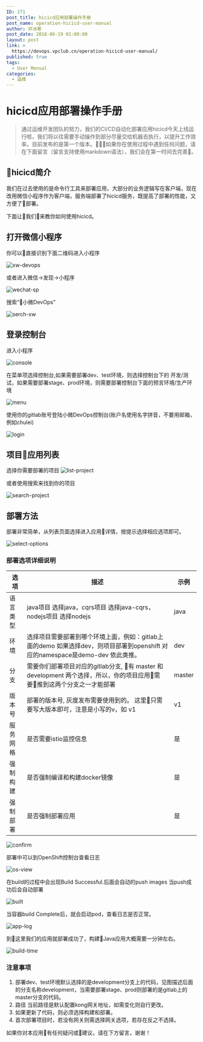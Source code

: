 ```yaml
---
ID: 271
post_title: hicicd应用部署操作手册
post_name: operation-hicicd-user-manual
author: 邓冰寒
post_date: 2018-06-19 01:00:00
layout: post
link: >
  https://devops.vpclub.cn/operation-hicicd-user-manual/
published: true
tags:
  - User Menual
categories:
  - 运维
---
```

# hicicd应用部署操作手册

>通过运维开发团队的努力，我们的CI/CD自动化部署应用hicicd今天上线运行啦，我们将以往需要手动操作到部分尽量交给机器去执行，以提升工作效率。目前发布的是第一个版本。如果你在使用过程中遇到任何问题，请在下面留言（留言支持使用markdown语法），我们会在第一时间去完善。

## hicicd简介

我们在过去使用的是命令行工具来部署应用，大部分的业务逻辑写在客户端，现在改用微信小程序作为客户端，服务端部署了hicicd服务，既提高了部署的性能，又方便了部署。

下面让我们来教你如何使用hicicd。

## 打开微信小程序

你可以直接识别下面二维码进入小程序

![xw-devops](/images/operation-hicicd-user-manual/xw-devops-qrcode.jpg)

或者进入微信->发现->小程序

![wechat-sp](/images/operation-hicicd-user-manual/wechat-sp.png)

搜索“小微DevOps”

![serch-xw](/images/operation-hicicd-user-manual/search-xw.png)

## 登录控制台

进入小程序

![console](/images/operation-hicicd-user-manual/xw-home.png)

在菜单项选择控制台,如果需要部署dev、test环境，则选择控制台下的 开发/测试，如果需要部署stage、prod环境，则需要部署控制台下面的预言环境/生产环境

![menu](/images/operation-hicicd-user-manual/xw-menu.png)

使用你的gitlab账号登陆小微DevOps控制台(账户名使用名字拼音，不要用邮箱，例如chulei)

![login](/images/operation-hicicd-user-manual/login.png)

## 项目应用列表

选择你需要部署的项目
![list-project](/images/operation-hicicd-user-manual/project-list.png)

或者使用搜索来找到你的项目

![search-project](/images/operation-hicicd-user-manual/search.png)

## 部署方法

部署非常简单，从列表页面选择进入应用详情，按提示选择相应选项即可。

![select-options](/images/operation-hicicd-user-manual/deploy_project.png)


### 部署选项详细说明

| 选项       | 描述     | 示例       |
|------------|----------|------------|
|语言类型|java项目 选择java，cqrs项目 选择java-cqrs，nodejs项目 选择nodejs| java |
|环境| 选择项目需要部署到哪个环境上面，例如：gitlab上面的demo 如果选择dev，则项目部署到openshift 对应的namespace是demo-dev 依此类推。| dev |
|分支| 需要你们部署项目对应的gitlab分支, 有 master 和 development 两个选择，所以，你的项目应用需要推到这两个分支之一才能部署 | master |
|版本号 | 部署的版本号, 灰度发布需要使用到的。 这里只需要写大版本即可，注意是小写的v，如 v1 | v1 |
|服务网格| 是否需要istio监控信息 | 是 |
|强制构建| 是否强制编译和构建docker镜像|是|
|强制部署| 是否强制部署应用 | 是 |

![confirm](/images/operation-hicicd-user-manual/confirm-deployment.png)

部署中可以到OpenShift控制台查看日志

![os-view](/images/operation-hicicd-user-manual/start-build.png)

在build的过程中会出现Build Successful.后面会自动的push  images  当push成功后会自动部署

![built](/images/operation-hicicd-user-manual/build-success.png)

当容器build Complete后，就会启动pod，查看日志是否正常。

![app-log](/images/operation-hicicd-user-manual/app-log.png)

到这里我们的应用就部署成功了，构建Java应用大概需要一分钟左右。

![build-time](/images/operation-hicicd-user-manual/build-result.png)

### 注意事项
1. 部署dev、test环境默认选择的是development分支上的代码，见图描述后面的分支名称development，当需要部署stage、prod则部署的是gitlab上的master分支的代码。
2. 路径 当前路径是默认配置kong网关地址，如需变化则自行更改。
3. 如果更新了代码，则必须选择构建和部署。
4. 首次部署项目时，若没有网关则需选择网关选项，若存在反之不选择。

如果你对本应用有任何疑问或建议，请在下方留言，谢谢！